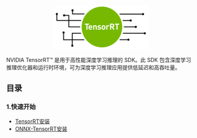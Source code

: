 <p align="center"><img width="50%" src="docs/tensorrt-logo-1024x475.png" /></p>
NVIDIA TensorRT™ 是用于高性能深度学习推理的 SDK。此 SDK 包含深度学习推理优化器和运行时环境，可为深度学习推理应用提供低延迟和高吞吐量。

## 目录

### 1.快速开始

- [TensorRT安装](./tutorials/quick_start.md)
- [ONNX-TensorRT安装](./tutorials/onnx_installation.md)


